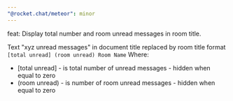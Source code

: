 ```yaml
---
"@rocket.chat/meteor": minor
---
```


feat: Display total number and room unread messages in room title. 

Text "xyz unread messages" in document title replaced by room title format `[total unread] (room unread) Room Name`
Where: 
- [total unread] - is total number of unread messages - hidden when equal to zero
- (room unread) - is number of room unread messages - hidden when equal to zero
